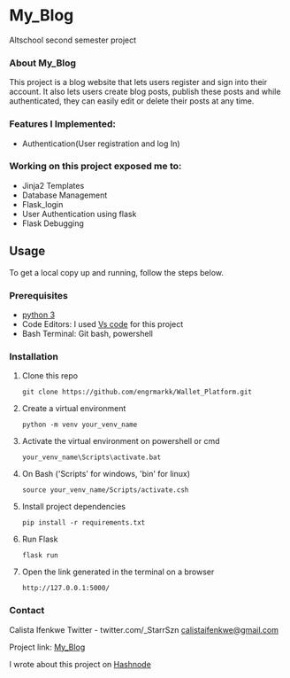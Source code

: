 # My_Blog
Altschool second semester project

### About My_Blog
This project is a blog website that lets users register and sign into their account. It also lets users create blog posts, publish these posts and while authenticated, they can easily edit or delete their posts at any time.

### Features I Implemented:
* Authentication(User registration and log In)


### Working on this project exposed me to:
* Jinja2 Templates
* Database Management
* Flask_login
* User Authentication using flask
* Flask Debugging

## Usage 
To get a local copy up and running, follow the steps below.

### Prerequisites

* [python 3](https://www.python.org/downloads/)
* Code Editors: I used [Vs code](https://code.visualstudio.com/) for this project
* Bash Terminal: Git bash, powershell

### Installation
1. Clone this repo


    `git clone https://github.com/engrmarkk/Wallet_Platform.git`
  
  
1. Create a virtual environment


    `python -m venv your_venv_name`
  
  
1. Activate the virtual environment on powershell or cmd


    `your_venv_name\Scripts\activate.bat`
  
  
1. On Bash ('Scripts' for windows, 'bin' for linux)

  
    `source your_venv_name/Scripts/activate.csh`
  
  
1. Install project dependencies
  
  
    `pip install -r requirements.txt`
    
    
   
1. Run Flask 

  
    `flask run`
  
  
1. Open the link generated in the terminal on a browser
  
  
    `http://127.0.0.1:5000/`
  
  
      
      
  
  ### Contact
  Calista Ifenkwe Twitter - twitter.com/_StarrSzn [<i class="fa-brands fa-twitter"></i>]("twitter.com/_StarrSzn")   calistaifenkwe@gmail.com
  
  Project link: [My_Blog](https://github.com/TechyStarr/Blog)
  
  I wrote about this project on [Hashnode](https://starr.hashnode.dev/create-a-beginner-friendly-blog-website-using-flask-a-python-framework#heading-connect-to-the-database-using-sqlmodel)
  
  
  

